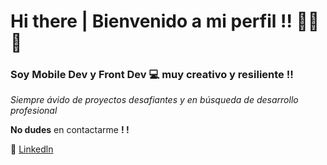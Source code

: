 # Hi there | Bienvenido a mi perfil !! 🙋‍♂️🌱
### Soy Mobile Dev y Front Dev 💻 muy creativo y resiliente !!

*Siempre ávido de proyectos desafiantes y en búsqueda de desarrollo profesional*

__No dudes__ en contactarme __! !__

🔸 [Linkedln](https://www.linkedin.com/in/scerdan/) 
